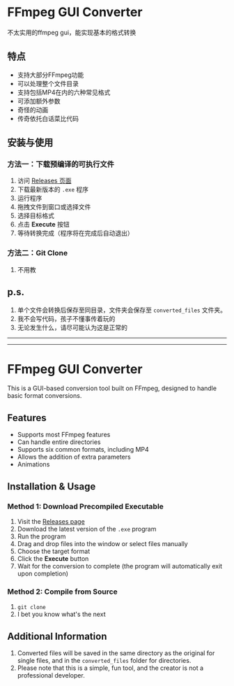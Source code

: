 # FFmpeg GUI Converter

不太实用的ffmpeg gui，能实现基本的格式转换

## 特点

- 支持大部分FFmpeg功能
- 可以处理整个文件目录
- 支持包括MP4在内的六种常见格式
- 可添加额外参数
- 奇怪的动画
- 传奇依托白话菜比代码

## 安装与使用

### 方法一：下载预编译的可执行文件

1. 访问 [Releases 页面](https://github.com/zDichX/FFmpeg-GUI-Converter/releases) 
2. 下载最新版本的 `.exe` 程序
3. 运行程序
4. 拖拽文件到窗口或选择文件
5. 选择目标格式
6. 点击 **Execute** 按钮
7. 等待转换完成（程序将在完成后自动退出）

### 方法二：Git Clone

1. 不用教

## p.s.

1. 单个文件会转换后保存至同目录，文件夹会保存至 `converted_files` 文件夹。
2. 我不会写代码，孩子不懂事传着玩的
3. 无论发生什么，请尽可能认为这是正常的

---
---

# FFmpeg GUI Converter

This is a GUI-based conversion tool built on FFmpeg, designed to handle basic format conversions.

## Features

- Supports most FFmpeg features
- Can handle entire directories
- Supports six common formats, including MP4
- Allows the addition of extra parameters
- Animations

## Installation & Usage

### Method 1: Download Precompiled Executable

1. Visit the [Releases page](https://github.com/zDichX/FFmpeg-GUI-Converter/releases)
2. Download the latest version of the `.exe` program
3. Run the program
4. Drag and drop files into the window or select files manually
5. Choose the target format
6. Click the **Execute** button
7. Wait for the conversion to complete (the program will automatically exit upon completion)

### Method 2: Compile from Source

1. `git clone`
2. I bet you know what's the next

## Additional Information

1. Converted files will be saved in the same directory as the original for single files, and in the `converted_files` folder for directories.
2. Please note that this is a simple, fun tool, and the creator is not a professional developer.
